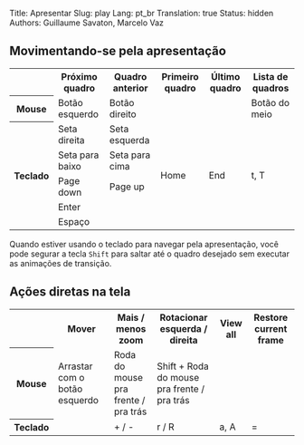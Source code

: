 Title: Apresentar
Slug: play
Lang: pt_br
Translation: true
Status: hidden
Authors: Guillaume Savaton, Marcelo Vaz


Movimentando-se pela apresentação
---------------------------------

<table>
    <tr>
        <th></th>
        <th>Próximo quadro</th>
        <th>Quadro anterior</th>
        <th>Primeiro quadro</th>
        <th>Último quadro</th>
        <th>Lista de quadros</th>
    </tr>
    <tr>
        <th>Mouse</th>
        <td>Botão esquerdo</td>
        <td>Botão direito</td>
        <td></td>
        <td></td>
        <td>Botão do meio</td>
    </tr>
    <tr>
        <th rowspan="5">Teclado</th>
        <td>Seta direita</td>
        <td>Seta esquerda</td>
        <td rowspan="5">Home</td>
        <td rowspan="5">End</td>
        <td rowspan="5">t, T</td>
    </tr>
    <tr>
        <td>Seta para baixo</td>
        <td>Seta para cima</td>
    </tr>
    <tr>
        <td>Page down</td>
        <td>Page up</td>
    </tr>
    <tr>
        <td>Enter</td>
        <td></td>
    </tr>
    <tr>
        <td>Espaço</td>
        <td></td>
    </tr>
</table>

Quando estiver usando o teclado para navegar pela apresentação, você pode
segurar a tecla `Shift` para saltar até o quadro desejado sem executar as animações de transição.

Ações diretas na tela
---------------------

<table>
    <tr>
        <th></th>
        <th>Mover</th>
        <th>Mais / menos zoom</th>
        <th>Rotacionar esquerda / direita</th>
        <th>View all</th>
        <th>Restore current frame</th>
    </tr>
    <tr>
        <th>Mouse</th>
        <td>Arrastar com o botão esquerdo</td>
        <td>Roda do mouse<br>pra frente / pra trás</td>
        <td>Shift + Roda do mouse<br>pra frente / pra trás</td>
        <td></td>
        <td></td>
    </tr>
    <tr>
        <th>Teclado</th>
        <td></td>
        <td>+ / -</td>
        <td>r / R</td>
        <td>a, A</td>
        <td>=</td>
    </tr>
</table>
